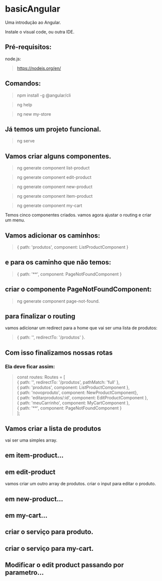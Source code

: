 # basicAngular
Uma introdução ao Angular.

Instale o visual code, ou outra IDE.

## Pré-requisitos:
  node.js:
   > https://nodejs.org/en/

## Comandos: 
  > npm install -g @angular/cli

  > ng help

  > ng new my-store

## Já temos um projeto funcional.
>  ng serve

## Vamos criar alguns componentes.
 > ng generate component list-product

 > ng generate component edit-product

 > ng generate component new-product

 > ng generate component item-product

 > ng generate component my-cart

Temos cinco componentes criados. 
vamos agora ajustar o routing e criar um menu.

## Vamos adicionar os caminhos: 
> { path: 'produtos', component: ListProductComponent }

## e para os caminho que não temos: 
> { path: '**', component: PageNotFoundComponent }

## criar o componente PageNotFoundComponent: 
> ng generate component page-not-found.

## para finalizar o routing
vamos adicionar um redirect para a home que vai ser uma lista de produtos: 

> { path: '', redirectTo: '/produtos' }.

## Com isso finalizamos nossas rotas
### Ela deve ficar assim:

> const routes: Routes = [  
>{ path: '', redirectTo: '/produtos', pathMatch: 'full' },  
{ path: 'produtos', component: ListProductComponent },  
{ path: 'novoproduto', component: NewProductComponent},  
{ path: 'editarprodutos/:id', component: EditProductComponent },  
{ path: 'meuCarrinho', component: MyCartComponent },  
{ path: '**', component: PageNotFoundComponent }  
];  


## Vamos criar a lista de produtos
vai ser uma simples array.

## em item-product...

## em edit-product 
vamos criar um outro array de produtos.
criar o input para editar o produto.

## em new-product...
## em my-cart...

## criar o serviço para produto.
## criar o serviço para my-cart.

## Modificar o edit product passando por parametro...

